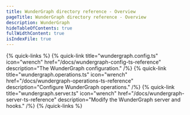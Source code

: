 ```yaml
---
title: WunderGraph directory reference - Overview
pageTitle: WunderGraph directory reference - Overview
description: WunderGraph
hideTableOfContents: true
fullWidthContent: true
isIndexFile: true
---
```


{% quick-links %}
{% quick-link title="wundergraph.config.ts" icon="wrench" href="/docs/wundergraph-config-ts-reference" description="The WunderGraph configuration." /%}
{% quick-link title="wundergraph.operations.ts" icon="wrench" href="/docs/wundergraph-operations-ts-reference" description="Configure WunderGraph operations." /%}
{% quick-link title="wundergraph.server.ts" icon="wrench" href="/docs/wundergraph-server-ts-reference" description="Modify the WunderGraph server and hooks." /%}
{% /quick-links %}
